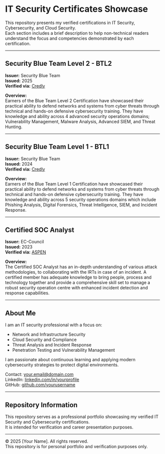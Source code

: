 # IT Security Certificates Showcase

This repository presents my verified certifications in IT Security, Cybersecurity, and Cloud Security.  
Each section includes a brief description to help non-technical readers understand the focus and competencies demonstrated by each certification.

---

## Security Blue Team Level 2 - BTL2
**Issuer:** Security Blue Team  
**Issued:** 2025  
**Verified via:** [Credly](https://www.credly.com/badges/74edcd93-6a0d-47b8-aa9d-f96cd88853bc/public_url)  

**Overview:**  
Earners of the Blue Team Level 2 Certification have showcased their practical ability to defend networks and systems from cyber threats through technical and hands-on defensive cybersecurity training. They have knowledge and ability across 4 advanced security operations domains; Vulnerability Management, Malware Analysis, Advanced SIEM, and Threat Hunting.

---

## Security Blue Team Level 1 - BTL1  
**Issuer:** Security Blue Team  
**Issued:** 2024  
**Verified via:** [Credly](https://www.credly.com/badges/b0986088-6e44-48ff-bc5b-3f6a1ba101f1/public_url)  

**Overview:**  
Earners of the Blue Team Level 1 Certification have showcased their practical ability to defend networks and systems from cyber threats through technical and hands-on defensive cybersecurity training. They have knowledge and ability across 5 security operations domains which include Phishing Analysis, Digital Forensics, Threat Intelligence, SIEM, and Incident Response.


---

## Certified SOC Analyst  
**Issuer:** EC-Council  
**Issued:** 2023  
**Verified via:** [ASPEN](https://aspen.eccouncil.org/VerifyBadge?&type=certification&a=lVb4rYx4Os4SY9p+MO1SRjbfeOQR8t/4A8y701le4/c=)  

**Overview:**  
The Certified SOC Analyst has an in-depth understanding of various attack methodologies, to collaborating with the IRTs in case of an incident. A certified member has adequate knowledge to bring people, process and technology together and provide a comprehensive skill set to manage a robust security operation centre with enhanced incident detection and response capabilities.


---



## About Me

I am an IT security professional with a focus on:

- Network and Infrastructure Security  
- Cloud Security and Compliance  
- Threat Analysis and Incident Response  
- Penetration Testing and Vulnerability Management  

I am passionate about continuous learning and applying modern cybersecurity strategies to protect digital environments.

Contact: [your.email@domain.com](mailto:your.email@domain.com)  
LinkedIn: [linkedin.com/in/yourprofile](https://linkedin.com/in/yourprofile)  
GitHub: [github.com/yourusername](https://github.com/yourusername)

---

## Repository Information

This repository serves as a professional portfolio showcasing my verified IT Security and Cybersecurity certifications.  
It is intended for verification and career presentation purposes.

---

© 2025 [Your Name]. All rights reserved.  
This repository is for personal portfolio and verification purposes only.
